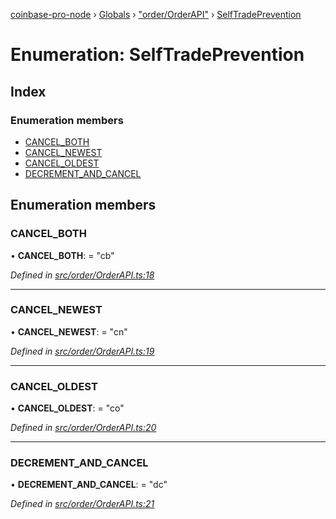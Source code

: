 [coinbase-pro-node](../README.md) › [Globals](../globals.md) › ["order/OrderAPI"](../modules/_order_orderapi_.md) › [SelfTradePrevention](_order_orderapi_.selftradeprevention.md)

# Enumeration: SelfTradePrevention

## Index

### Enumeration members

- [CANCEL_BOTH](_order_orderapi_.selftradeprevention.md#cancel_both)
- [CANCEL_NEWEST](_order_orderapi_.selftradeprevention.md#cancel_newest)
- [CANCEL_OLDEST](_order_orderapi_.selftradeprevention.md#cancel_oldest)
- [DECREMENT_AND_CANCEL](_order_orderapi_.selftradeprevention.md#decrement_and_cancel)

## Enumeration members

### CANCEL_BOTH

• **CANCEL_BOTH**: = "cb"

_Defined in [src/order/OrderAPI.ts:18](https://github.com/bennyn/coinbase-pro-node/blob/c83e588/src/order/OrderAPI.ts#L18)_

---

### CANCEL_NEWEST

• **CANCEL_NEWEST**: = "cn"

_Defined in [src/order/OrderAPI.ts:19](https://github.com/bennyn/coinbase-pro-node/blob/c83e588/src/order/OrderAPI.ts#L19)_

---

### CANCEL_OLDEST

• **CANCEL_OLDEST**: = "co"

_Defined in [src/order/OrderAPI.ts:20](https://github.com/bennyn/coinbase-pro-node/blob/c83e588/src/order/OrderAPI.ts#L20)_

---

### DECREMENT_AND_CANCEL

• **DECREMENT_AND_CANCEL**: = "dc"

_Defined in [src/order/OrderAPI.ts:21](https://github.com/bennyn/coinbase-pro-node/blob/c83e588/src/order/OrderAPI.ts#L21)_
